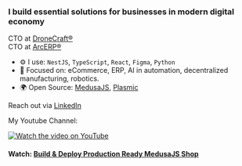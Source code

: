 ### I build essential solutions for businesses in modern digital economy

CTO at [DroneCraft®](https://dronecraft.pro) <br>
CTO at [ArcERP®](https://arcerp.co)

- ⚙️ I use: `NestJS`, `TypeScript`, `React`, `Figma`, `Python`
- 🚀 Focused on: eCommerce, ERP, AI in automation, decentralized manufacturing, robotics.
- 🌍 Open Source: [MedusaJS](https://medusajs.com/), [Plasmic](https://www.plasmic.app/)

Reach out via [LinkedIn](https://www.linkedin.com/in/pavlotsyhanok/)

My Youtube Channel:

[![Watch the video on YouTube](https://img.youtube.com/vi/XjMWSwoAOQc/0.jpg)](https://youtu.be/XjMWSwoAOQc?si=cKep4r2W2LaYf6I5)

#### Watch: [Build & Deploy Production Ready MedusaJS Shop](https://youtu.be/XjMWSwoAOQc?si=cKep4r2W2LaYf6I5)
